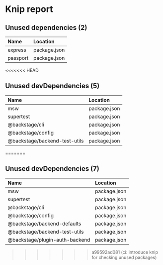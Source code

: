 # Knip report

## Unused dependencies (2)

| Name     | Location     |
|:---------|:-------------|
| express  | package.json |
| passport | package.json |

<<<<<<< HEAD
## Unused devDependencies (5)

| Name                          | Location     |
|:------------------------------|:-------------|
| msw                           | package.json |
| supertest                     | package.json |
| @backstage/cli                | package.json |
| @backstage/config             | package.json |
| @backstage/backend-test-utils | package.json |
=======
## Unused devDependencies (7)

| Name                           | Location     |
|:-------------------------------|:-------------|
| msw                            | package.json |
| supertest                      | package.json |
| @backstage/cli                 | package.json |
| @backstage/config              | package.json |
| @backstage/backend-defaults    | package.json |
| @backstage/backend-test-utils  | package.json |
| @backstage/plugin-auth-backend | package.json |
>>>>>>> a99592ad081 (ci: introduce knip for checking unused packages)

